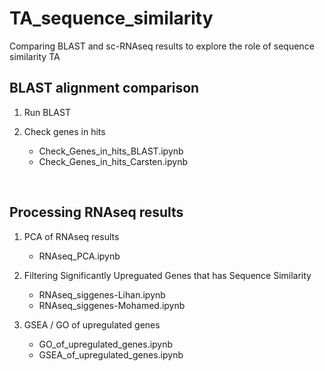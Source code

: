 # TA_sequence_similarity
Comparing BLAST and sc-RNAseq results to explore the role of sequence similarity TA


## BLAST alignment comparison
1. Run BLAST

2. Check genes in hits
   - Check_Genes_in_hits_BLAST.ipynb
   - Check_Genes_in_hits_Carsten.ipynb

<br>

## Processing RNAseq results
1. PCA of RNAseq results
   - RNAseq_PCA.ipynb

2. Filtering Significantly Upreguated Genes that has Sequence Similarity
   - RNAseq_siggenes-Lihan.ipynb
   - RNAseq_siggenes-Mohamed.ipynb

4. GSEA / GO of upregulated genes
   - GO_of_upregulated_genes.ipynb
   - GSEA_of_upregulated_genes.ipynb

